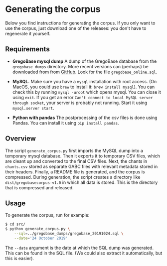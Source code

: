 Generating the corpus
=====================

Below you find instructions for generating the corpus.
If you only want to use the corpus, just download one of the releases:
you don't have to regenerate it yourself.

Requirements
------------

* **GregoBase mysql dump**
    A dump of the GregoBase database from the `gregobase_dumps` directory.
    More recent versions can (perhaps) be downloaded from
    from [GitHub](https://github.com/gregorio-project/GregoBase). Look for
    the file `gregobase_online.sql`.

* **MySQL.**
    Make sure you have a ``mysql`` installation with root access.
    (On MacOS, you could use ``brew`` to install it: ``brew install mysql``).
    You can check this by running ``mysql -uroot`` which opens mysql. You
    can close it using ``exit``. If you get an error
    `Can't connect to local MySQL server through socket`, your server is
    probably not running. Start it using ``mysql.server start``.

* **Python with pandas**
    The postprocessing of the csv files is done using Pandas.
    You can install it using `pip install pandas`.

Overview
--------

The script `generate_corpus.py` first imports the MySQL dump into a temporary
mysql database. Then it exports it to temporary CSV files, which are cleant up
and converted to the final CSV files. Next, the chants in `chants.csv` stored as
separate GABC files with relevant metadata stored in their headers. Finally,
a README file is generated, and the corpus is compressed. During generation, the
script creates a directory like `dist/gregobasecorpus-v1.0` in which all data is 
stored. This is the directory that is compressed and released.

Usage
-----

To generate the corpus, run for example:

```bash
$ cd src/
$ python generate_corpus.py \
    --sql=../gregobase_dumps/gregobase_20191024.sql \
    --date='24 October 2019'
```

The `--date` argument is the date at which the SQL dump was generated. This can be
found in the SQL file. (We could also extract it automatically, but this is easier).